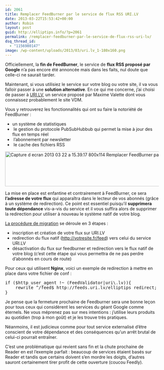 ```yaml
---
id: 2061
title: Remplacer FeedBurner par le service de flux RSS URI.LV
date: 2013-03-22T15:53:42+00:00
author: Robin
layout: post
guid: http://elliptips.info/?p=2061
permalink: /remplacer-feedburner-par-le-service-de-flux-rss-uri-lv/
dsq_thread_id:
  - "1156980147"
image: /wp-content/uploads/2013/03/uri.lv_1-180x160.png
---
```

Officiellement, la **fin de FeedBurner**, le service de **flux RSS proposé par Google** n&#8217;a pas encore été annoncée mais dans les faits, nul doute que celle-ci ne saurait tarder.
  
Maintenant, si vous utilisiez le service sur votre blog ou votre site, il va vous falloir passer à une **solution alternative**. En ce qui me concerne, j&#8217;ai choisi de passer à [URI.LV](http://uri.lv/), un service proposé par Maxime Valette dont vous connaissez probablement le site VDM.

Vous y retrouverez les fonctionnalités qui ont su faire la notoriété de FeedBurner :

  * un système de statistiques
  *  le gestion du protocole PubSubHubbub qui permet la mise à jour des flux en temps réel
  *  l&#8217;abonnement par newsletter
  *  le cache des fichiers RSS

<img class="aligncenter size-large wp-image-2066" alt="Capture d ecran 2013 03 22 a 15.39.17 800x114 Remplacer FeedBurner par le service de flux RSS URI.LV" src="http://elliptips.info/wp-content/uploads/2013/03/Capture-d_ecran-2013-03-22-a-15.39.17-800x114.png" width="800" height="114" title="Remplacer FeedBurner par le service de flux RSS URI.LV photo" />

La mise en place est enfantine et contrairement à FeedBurner, ce sera **l&#8217;adresse de votre flux** qui apparaîtra dans le lecteur de vos abonnés (grâce à un système de redirection). Ce point est essentiel puisqu&#8217;il **supprimera toute dépendance** vis-a-vis du service et il vous suffira alors de supprimer la redirection pour utiliser à nouveau le système natif de votre blog.

[La procédure de migration](http://uri.lv/feeds/migrate) se déroule en 3 étapes :

  * inscription et création de votre flux sur URI.LV
  * redirection du flux natif (http://votresite.fr/feed) vers celui du service URI.LV
  * désactivation du flux sur feedburner et redirection vers le flux natif de votre blog (c&#8217;est cette étape qui vous permettra de ne pas perdre d&#8217;abonnés en cours de route)

Pour ceux qui utilisent **Nginx**, voici un exemple de redirection à mettre en place dans votre fichier de conf :

<pre class="lang:default decode:true">if ($http_user_agent !~ (FeedValidator|uri\.lv)){
    rewrite ^/feed$ http://feeds.uri.lv/elliptips redirect;
}</pre>

Je pense que la fermeture prochaine de Feedburner sera une bonne leçon pour tous ceux qui considèrent les services du géant Google comme éternels. Ne vous méprenez pas sur mes intentions : j&#8217;utilise leurs produits au quotidien (trop à mon goût) et je les trouve très pratiques.

Néanmoins, il est judicieux comme pour tout service externalisé d’être conscient de votre dépendance et des conséquences qu&#8217;un arrêt brutal de celui-ci pourrait entraîner.

C&#8217;est une problématique qui revient sans fin et la chute prochaine de Reader en est l&#8217;exemple parfait : beaucoup de services étaient basés sur Reader et tandis que certains doivent s&#8217;en mordre les doigts, d&#8217;autres sauront certainement tirer profit de cette ouverture (coucou Feedly).
